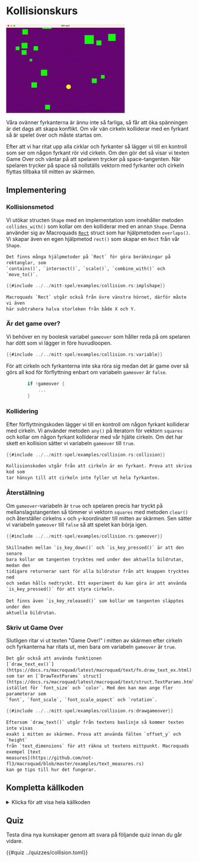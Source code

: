 # Kollisionskurs

![Screenshot](images/collision.gif#center)

Våra ovänner fyrkanterna är ännu inte så farliga, så får att öka spänningen är
det dags att skapa konflikt. Om vår vän cirkeln kolliderar med en fyrkant så
är spelet över och måste startas om.

Efter att vi har ritat upp alla cirklar och fyrkanter så lägger vi till en
kontroll som ser om någon fyrkant rör vid cirkeln. Om den gör det så visar vi
texten Game Over och väntar på att spelaren trycker på space-tangenten. När
spelaren trycker på space så nollställs vektorn med fyrkanter och cirkeln
flyttas tillbaka till mitten av skärmen.

## Implementering

### Kollisionsmetod

Vi utökar structen `Shape` med en implementation som innehåller metoden
`collides_with()` som kollar om den kolliderar med en annan `Shape`. Denna
använder sig av Macroquads
[`Rect`](https://docs.rs/macroquad/latest/macroquad/math/struct.Rect.html)
struct som har hjälpmetoden `overlaps()`. Vi skapar även en egen hjälpmetod
`rect()` som skapar en `Rect` från vår `Shape`.

```admonish info
Det finns många hjälpmetoder på `Rect` för göra beräkningar på rektanglar, som
`contains()`, `intersect()`, `scale()`, `combine_with()` och `move_to()`.
```

```rust
{{#include ../../mitt-spel/examples/collision.rs:implshape}}
```

```admonish note title="Notera"
Macroquads `Rect` utgår också från övre vänstra hörnet, därför måste vi även
här subtrahera halva storleken från både X och Y.
```

### Är det game over?

Vi behöver en ny boolesk variabel `gameover` som håller reda på om spelaren
har dött som vi lägger in före huvudloopen.

```rust
{{#include ../../mitt-spel/examples/collision.rs:variable}}
```

För att cirkeln och fyrkanterna inte ska röra sig medan det är game over så
görs all kod för förflyttning enbart om variabeln `gameover` är `false`.

```rust
        if !gameover {
            ...
        }
```

### Kollidering

Efter förflyttningskoden lägger vi till en kontroll om någon fyrkant
kolliderar med cirkeln. Vi använder metoden `any()` på iteratorn för vektorn
`squares` och kollar om någon fyrkant kolliderar med vår hjälte cirkeln. Om
det har skett en kollision sätter vi variabeln `gameover` till `true`.

```rust
{{#include ../../mitt-spel/examples/collision.rs:collision}}
```

```admonish tip title="Utmaning" class="challenge"
Kollisionskoden utgår från att cirkeln är en fyrkant. Prova att skriva kod som
tar hänsyn till att cirkeln inte fyller ut hela fyrkanten.
```

### Återställning

Om `gameover`-variabeln är `true` och spelaren precis har tryckt på
mellanslagstangenten så tömmer vi vektorn `squares` med metoden `clear()` och
återställer cirkelns `x` och `y`-koordinater till mitten av skärmen. Sen
sätter vi variabeln `gameover` till `false` så att spelet kan börja igen.

```rust
{{#include ../../mitt-spel/examples/collision.rs:gameover}}
```

```admonish info
Skillnaden mellan `is_key_down()` och `is_key_pressed()` är att den senare
bara kollar om tangenten trycktes ned under den aktuella bildrutan, medan den
tidigare returnerar sant för alla bildrutor från att knappen trycktes ned
och sedan hålls nedtryckt. Ett experiment du kan göra är att använda
`is_key_pressed()` för att styra cirkeln.

Det finns även `is_key_released()` som kollar om tangenten släpptes under den
aktuella bildrutan.
```

### Skriv ut Game Over

Slutligen ritar vi ut texten "Game Over!" i mitten av skärmen efter cirkeln
och fyrkanterna har ritats ut, men bara om variabeln `gameover` är `true`.

```admonish info
Det går också att använda funktionen
[`draw_text_ex()`](https://docs.rs/macroquad/latest/macroquad/text/fn.draw_text_ex.html)
som tar en [`DrawTextParams` struct](https://docs.rs/macroquad/latest/macroquad/text/struct.TextParams.html)
istället för `font_size` och `color`. Med den kan man ange fler parameterar som
`font`, `font_scale`, `font_scale_aspect` och `rotation`.
```

```rust
{{#include ../../mitt-spel/examples/collision.rs:drawgameover}}
```

```admonish tip title="Utmaning" class="challenge"
Eftersom `draw_text()` utgår från textens baslinje så kommer texten inte visas
exakt i mitten av skärmen. Prova att använda fälten `offset_y` och `height`
från `text_dimensions` för att räkna ut textens mittpunkt. Macroquads exempel [text
measures](https://github.com/not-fl3/macroquad/blob/master/examples/text_measures.rs)
kan ge tips till hur det fungerar.
```

<div class="noprint">

## Kompletta källkoden

<details>
  <summary>Klicka för att visa hela källkoden</summary>

```rust
{{#include ../../mitt-spel/examples/collision.rs:all}}
```
</details>
</div>

## Quiz

Testa dina nya kunskaper genom att svara på följande quiz innan du går vidare.

{{#quiz ../quizzes/collision.toml}}
